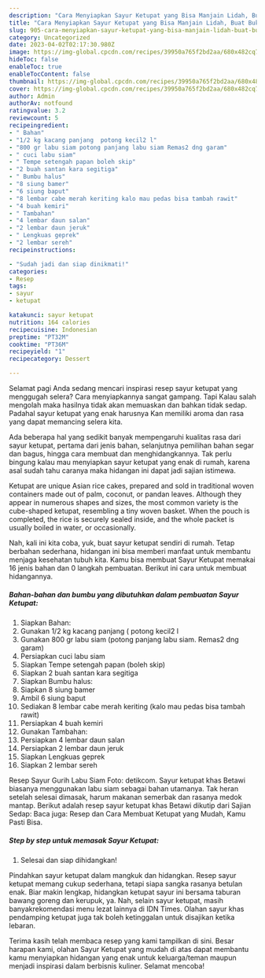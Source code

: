 ```yaml
---
description: "Cara Menyiapkan Sayur Ketupat yang Bisa Manjain Lidah, Buat Buka Puasa}"
title: "Cara Menyiapkan Sayur Ketupat yang Bisa Manjain Lidah, Buat Buka Puasa}"
slug: 905-cara-menyiapkan-sayur-ketupat-yang-bisa-manjain-lidah-buat-buka-puasa
category: Uncategorized
date: 2023-04-02T02:17:30.980Z
image: https://img-global.cpcdn.com/recipes/39950a765f2bd2aa/680x482cq70/sayur-ketupat-foto-resep-utama.jpg
hideToc: false
enableToc: true
enableTocContent: false
thumbnail: https://img-global.cpcdn.com/recipes/39950a765f2bd2aa/680x482cq70/sayur-ketupat-foto-resep-utama.jpg
cover: https://img-global.cpcdn.com/recipes/39950a765f2bd2aa/680x482cq70/sayur-ketupat-foto-resep-utama.jpg
author: Admin
authorAv: notfound
ratingvalue: 3.2
reviewcount: 5
recipeingredient:
- " Bahan"
- "1/2 kg kacang panjang  potong kecil2 l"
- "800 gr labu siam potong panjang labu siam Remas2 dng garam"
- " cuci labu siam"
- " Tempe setengah papan boleh skip"
- "2 buah santan kara segitiga"
- " Bumbu halus"
- "8 siung bamer"
- "6 siung baput"
- "8 lembar cabe merah keriting kalo mau pedas bisa tambah rawit"
- "4 buah kemiri"
- " Tambahan"
- "4 lembar daun salan"
- "2 lembar daun jeruk"
- " Lengkuas geprek"
- "2 lembar sereh"
recipeinstructions:

- "Sudah jadi dan siap dinikmati!"
categories:
- Resep
tags:
- sayur
- ketupat

katakunci: sayur ketupat 
nutrition: 164 calories
recipecuisine: Indonesian
preptime: "PT32M"
cooktime: "PT36M"
recipeyield: "1"
recipecategory: Dessert

---
```



Selamat pagi Anda sedang mencari inspirasi resep sayur ketupat yang menggugah selera? Cara menyiapkannya sangat gampang. Tapi Kalau salah mengolah maka hasilnya tidak akan memuaskan dan bahkan tidak sedap. Padahal sayur ketupat yang enak harusnya Kan memiliki aroma dan rasa yang dapat memancing selera kita.


Ada beberapa hal yang sedikit banyak mempengaruhi kualitas rasa dari sayur ketupat, pertama dari jenis bahan, selanjutnya pemilihan bahan segar dan bagus, hingga cara membuat dan menghidangkannya. Tak perlu bingung kalau mau menyiapkan sayur ketupat yang enak di rumah, karena asal sudah tahu caranya maka hidangan ini dapat jadi sajian istimewa.

Ketupat are unique Asian rice cakes, prepared and sold in traditional woven containers made out of palm, coconut, or pandan leaves. Although they appear in numerous shapes and sizes, the most common variety is the cube-shaped ketupat, resembling a tiny woven basket. When the pouch is completed, the rice is securely sealed inside, and the whole packet is usually boiled in water, or occasionally.


Nah, kali ini kita coba, yuk, buat sayur ketupat sendiri di rumah. Tetap berbahan sederhana, hidangan ini bisa memberi manfaat untuk membantu menjaga kesehatan tubuh kita. Kamu bisa membuat Sayur Ketupat memakai 16 jenis bahan dan 0 langkah pembuatan. Berikut ini cara untuk membuat hidangannya.

<!--inarticleads1-->

##### Bahan-bahan dan bumbu yang dibutuhkan dalam pembuatan Sayur Ketupat:

1. Siapkan  Bahan:
1. Gunakan 1/2 kg kacang panjang ( potong kecil2 l
1. Gunakan 800 gr labu siam (potong panjang labu siam. Remas2 dng garam)
1. Persiapkan  cuci labu siam
1. Siapkan  Tempe setengah papan (boleh skip)
1. Siapkan 2 buah santan kara segitiga
1. Siapkan  Bumbu halus:
1. Siapkan 8 siung bamer
1. Ambil 6 siung baput
1. Sediakan 8 lembar cabe merah keriting (kalo mau pedas bisa tambah rawit)
1. Persiapkan 4 buah kemiri
1. Gunakan  Tambahan:
1. Persiapkan 4 lembar daun salan
1. Persiapkan 2 lembar daun jeruk
1. Siapkan  Lengkuas geprek
1. Siapkan 2 lembar sereh


Resep Sayur Gurih Labu Siam Foto: detikcom. Sayur ketupat khas Betawi biasanya menggunakan labu siam sebagai bahan utamanya. Tak heran setelah selesai dimasak, harum makanan semerbak dan rasanya medok mantap. Berikut adalah resep sayur ketupat khas Betawi dikutip dari Sajian Sedap: Baca juga: Resep dan Cara Membuat Ketupat yang Mudah, Kamu Pasti Bisa. 

<!--inarticleads2-->

##### Step by step untuk memasak Sayur Ketupat:


1. Selesai dan siap dihidangkan!

Pindahkan sayur ketupat dalam mangkuk dan hidangkan. Resep sayur ketupat memang cukup sederhana, tetapi siapa sangka rasanya betulan enak. Biar makin lengkap, hidangkan ketupat sayur ini bersama taburan bawang goreng dan kerupuk, ya. Nah, selain sayur ketupat, masih banyakrekomendasi menu lezat lainnya di IDN Times. Olahan sayur khas pendamping ketupat juga tak boleh ketinggalan untuk disajikan ketika lebaran. 

Terima kasih telah membaca resep yang kami tampilkan di sini. Besar harapan kami, olahan Sayur Ketupat yang mudah di atas dapat membantu kamu menyiapkan hidangan yang enak untuk keluarga/teman maupun menjadi inspirasi dalam berbisnis kuliner. Selamat mencoba!
